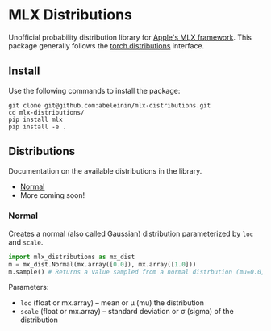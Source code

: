 # MLX Distributions

Unofficial probability distribution library for [Apple's MLX framework](https://github.com/ml-explore/mlx). This package generally follows the [torch.distributions](https://pytorch.org/docs/stable/distributions.html) interface.

## Install

Use the following commands to install the package:

```
git clone git@github.com:abeleinin/mlx-distributions.git
cd mlx-distributions/
pip install mlx
pip install -e .
```

## Distributions

Documentation on the available distributions in the library.

- [Normal](#normal)
- More coming soon!

### Normal

Creates a normal (also called Gaussian) distribution parameterized by `loc` and `scale`.

```python
import mlx_distributions as mx_dist
m = mx_dist.Normal(mx.array([0.0]), mx.array([1.0]))
m.sample() # Returns a value sampled from a normal distrbution (mu=0.0, sigma=1.0)
```

Parameters:

- `loc` (float or mx.array) – mean or µ (mu) the distribution
- `scale` (float or mx.array) – standard deviation or σ (sigma) of the distribution